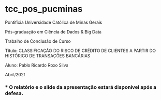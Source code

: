 # tcc_pos_pucminas

Pontifícia Universidade Católica de Minas Gerais

Pós-graduação em Ciência de Dados & Big Data

Trabalho de Conclusão de Curso

Título: CLASSIFICAÇÃO DO RISCO DE CRÉDITO DE CLIENTES A PARTIR DO HISTÓRICO DE TRANSAÇÕES BANCÁRIAS

Aluno: Pablo Ricardo Roxo Silva

Abril/2021

### * O relatório e o slide da apresentação estará disponível após a defesa.